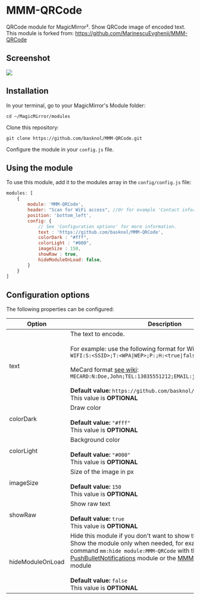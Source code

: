 # MMM-QRCode
QRCode module for MagicMirror². Show QRCode image of encoded text.
This module is forked from: https://github.com/MarinescuEvghenii/MMM-QRCode

## Screenshot
![](.github/example.png)

## Installation

In your terminal, go to your MagicMirror's Module folder:
````
cd ~/MagicMirror/modules
````

Clone this repository:
````
git clone https://github.com/basknol/MMM-QRCode.git
````

Configure the module in your `config.js` file.

## Using the module

To use this module, add it to the modules array in the `config/config.js` file:
````javascript
modules: [
	{
		module: 'MMM-QRCode',
		header: "Scan for WiFi access", //Or for example 'Contact information'
		position: 'bottom_left',
		config: {
			// See 'Configuration options' for more information.
			text : 'https://github.com/basknol/MMM-QRCode',
			colorDark : "#fff",
			colorLight : "#000",
			imageSize : 150,
			showRaw : true,
			hideModuleOnLoad: false,
		}
	}
]
````

## Configuration options

The following properties can be configured:
<!-- why, markdown... -->
<table width="100%">
	<thead>
		<tr>
			<th>Option</th>
			<th width="100%">Description</th>
		</tr>
	<thead>
	<tbody>	
		<tr>
			<td>text</td>
			<td>The text to encode. <br /><br />For example: use the following format for WiFi network login:<br /><code>WIFI:S:&lt;SSID&gt;;T:&lt;WPA|WEP&gt;;P:<password>;H:&lt;true|false&gt;;</code> <br /><br />MeCard format <a href="https://en.wikipedia.org/wiki/MeCard_(QR_code)">see wiki</a>:<br /><code>MECARD:N:Doe,John;TEL:13035551212;EMAIL:john.doe@example.com;;</code><br />				
				<br /><b>Default value:</b> <code>https://github.com/basknol/MMM-QRCode</code>
				<br />This value is <b>OPTIONAL</b>			
			</td>
		</tr>
		<tr>
			<td>colorDark</td>
			<td>Draw color<br />
				<br /><b>Default value:</b> <code>"#fff"</code>
				<br />This value is <b>OPTIONAL</b>						
			</td>
		</tr>	
		<tr>
			<td>colorLight</td>
			<td>Background color<br />
				<br /><b>Default value:</b> <code>"#000"</code>
				<br />This value is <b>OPTIONAL</b>		
			</td>
		</tr>
		<tr>
			<td>imageSize</td>
			<td>Size of the image in px<br />
				<br /><b>Default value:</b> <code>150</code>
				<br />This value is <b>OPTIONAL</b>	
			</td>
		</tr>
		<tr>
			<td>showRaw</td>
			<td>Show raw text<br />
				<br /><b>Default value:</b> <code>true</code>
				<br />This value is <b>OPTIONAL</b>	
			</td>
		</tr>		
		<tr>
			<td>hideModuleOnLoad</td>
			<td>Hide this module if you don't want to show the QR code by default. Show the module only when needed, for example using the command <code>mm:hide module:MMM-QRCode</code> with the<a href="https://github.com/basknol/MMM-PushBulletNotifications">MMM-PushBulletNotifications</a> module or the <a href="https://github.com/Jopyth/MMM-Remote-Control">MMM-Remote-Control</a> module<br />						
				<br /><b>Default value:</b> <code>false</code>
				<br />This value is <b>OPTIONAL</b>
			</td>
			</td>
		</tr>	
	</tbody>
</table>